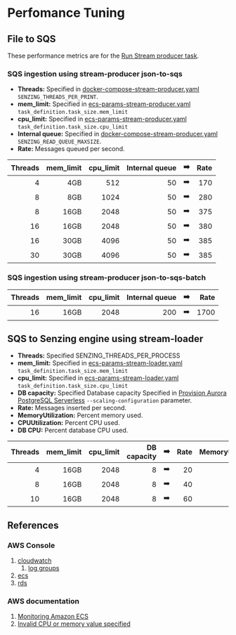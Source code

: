 # Perfomance Tuning

## File to SQS

These performance metrics are for the
[Run Stream producer task](README.md#run-stream-producer-task).

### SQS ingestion using stream-producer json-to-sqs

- **Threads:**
  Specified in
  [docker-compose-stream-producer.yaml](../../resources/advanced/docker-compose-stream-producer.yaml)
  `SENZING_THREADS_PER_PRINT`.
- **mem_limit:**
  Specified in
  [ecs-params-stream-producer.yaml](../../resources/advanced/ecs-params-stream-producer.yaml)
  `task_definition.task_size.mem_limit`
- **cpu_limit:**
  Specified in
  [ecs-params-stream-producer.yaml](../../resources/advanced/ecs-params-stream-producer.yaml)
  `task_definition.task_size.cpu_limit`
- **Internal queue:**
  Specified in
  [docker-compose-stream-producer.yaml](../../resources/advanced/docker-compose-stream-producer.yaml)
  `SENZING_READ_QUEUE_MAXSIZE`.
- **Rate:** Messages queued per second.



| Threads | mem_limit | cpu_limit | Internal queue | :arrow_right: | Rate |
|--------:|----------:|----------:|---------------:|:-------------:|-----:|
|       4 |       4GB |       512 |             50 | :arrow_right: |  170 |
|       8 |       8GB |      1024 |             50 | :arrow_right: |  280 |
|       8 |      16GB |      2048 |             50 | :arrow_right: |  375 |
|      16 |      16GB |      2048 |             50 | :arrow_right: |  380 |
|      16 |      30GB |      4096 |             50 | :arrow_right: |  385 |
|      30 |      30GB |      4096 |             50 | :arrow_right: |  385 |

### SQS ingestion using stream-producer json-to-sqs-batch

| Threads | mem_limit | cpu_limit | Internal queue | :arrow_right: | Rate |
|--------:|----------:|----------:|---------------:|:-------------:|-----:|
|      16 |      16GB |      2048 |            200 | :arrow_right: | 1700 |

## SQS to Senzing engine using stream-loader
- **Threads:** Specified SENZING_THREADS_PER_PROCESS
- **mem_limit:**
  Specified in
  [ecs-params-stream-loader.yaml](../../resources/advanced/ecs-params-stream-loader.yaml)
  `task_definition.task_size.mem_limit`
- **cpu_limit:**
  Specified in
  [ecs-params-stream-loader.yaml](../../resources/advanced/ecs-params-stream-loader.yaml)
  `task_definition.task_size.cpu_limit`
- **DB capacity:** Specified Database capacity
  Specified in
  [Provision Aurora PostgreSQL Serverless](README.md#provision-aurora-postgresql-serverless)
  `--scaling-configuration` parameter.
- **Rate:** Messages inserted per second.
- **MemoryUtilization:** Percent memory used.
- **CPUUtilization:** Percent CPU used.
- **DB CPU:** Percent database CPU used.

| Threads | mem_limit | cpu_limit | DB capacity | :arrow_right: | Rate | MemoryUtilization | CPUUtilization | DB CPU |
|--------:|----------:|----------:|------------:|:-------------:|-----:|------------------:|---------------:|-------:|
|       4 |      16GB |      2048 |           8 | :arrow_right: |   20 |               18% |            23% |    25% |
|       8 |      16GB |      2048 |           8 | :arrow_right: |   40 |               20% |            55% |    42% |
|      10 |      16GB |      2048 |           8 | :arrow_right: |   60 |               23% |            84% |    60% |

## References

### AWS Console

1. [cloudwatch](https://console.aws.amazon.com/cloudwatch/home)
    1. [log groups](https://console.aws.amazon.com/cloudwatch/home?#logsV2:log-groups)
1. [ecs](https://console.aws.amazon.com/ecs/home)
1. [rds](https://console.aws.amazon.com/rds/home?#databases:)

### AWS documentation

1. [Monitoring Amazon ECS](https://docs.aws.amazon.com/AmazonECS/latest/developerguide/ecs_monitoring.html)
1. [Invalid CPU or memory value specified](https://docs.aws.amazon.com/AmazonECS/latest/developerguide/task-cpu-memory-error.html)
